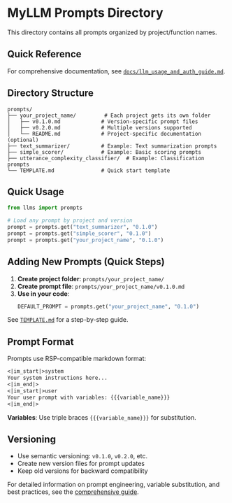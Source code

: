 # MyLLM Prompts Directory

This directory contains all prompts organized by project/function names.

## Quick Reference

For comprehensive documentation, see [`docs/llm_usage_and_auth_guide.md`](../docs/llm_usage_and_auth_guide.md).

## Directory Structure

```
prompts/
├── your_project_name/         # Each project gets its own folder
│   ├── v0.1.0.md             # Version-specific prompt files
│   ├── v0.2.0.md             # Multiple versions supported
│   └── README.md             # Project-specific documentation (optional)
├── text_summarizer/          # Example: Text summarization prompts
├── simple_scorer/            # Example: Basic scoring prompts
├── utterance_complexity_classifier/  # Example: Classification prompts
└── TEMPLATE.md               # Quick start template
```

## Quick Usage

```python
from llms import prompts

# Load any prompt by project and version
prompt = prompts.get("text_summarizer", "0.1.0")
prompt = prompts.get("simple_scorer", "0.1.0") 
prompt = prompts.get("your_project_name", "0.1.0")
```

## Adding New Prompts (Quick Steps)

1. **Create project folder**: `prompts/your_project_name/`
2. **Create prompt file**: `prompts/your_project_name/v0.1.0.md`
3. **Use in your code**:
   ```python
   DEFAULT_PROMPT = prompts.get("your_project_name", "0.1.0")
   ```

See [`TEMPLATE.md`](TEMPLATE.md) for a step-by-step guide.

## Prompt Format

Prompts use RSP-compatible markdown format:

```markdown
<|im_start|>system
Your system instructions here...
<|im_end|>
<|im_start|>user
Your user prompt with variables: {{{variable_name}}}
<|im_end|>
```

**Variables**: Use triple braces `{{{variable_name}}}` for substitution.

## Versioning

- Use semantic versioning: `v0.1.0`, `v0.2.0`, etc.
- Create new version files for prompt updates  
- Keep old versions for backward compatibility

For detailed information on prompt engineering, variable substitution, and best practices, see the [comprehensive guide](../docs/llm_usage_and_auth_guide.md#prompt-management).
